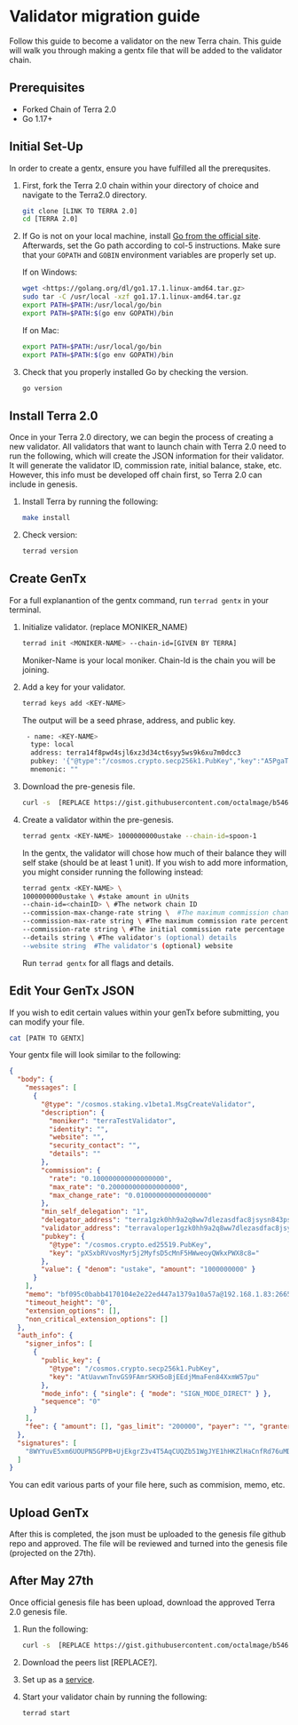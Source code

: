 # Validator migration guide

Follow this guide to become a validator on the new Terra chain. This guide will walk you through making a gentx file that will be added to the validator chain.

## Prerequisites

<!--- leave a blank line between all headings, blocks, and new paragraphs or lines. -->

- Forked Chain of Terra 2.0
- Go 1.17+

## Initial Set-Up

In order to create a gentx, ensure you have fulfilled all the prerequsites.

1. First, fork the Terra 2.0 chain within your directory of choice and navigate to the Terra2.0 directory.

   ```sh
   git clone [LINK TO TERRA 2.0]
   cd [TERRA 2.0]
   ```

<!--- leave a blank line between numbered list items. -->

2. If Go is not on your local machine, install [Go from the official site](https://go.dev/dl/). Afterwards, set the Go path according to col-5 instructions. Make sure that your `GOPATH` and `GOBIN` environment variables are properly set up.

   If on Windows:

   ```sh
   wget <https://golang.org/dl/go1.17.1.linux-amd64.tar.gz>
   sudo tar -C /usr/local -xzf go1.17.1.linux-amd64.tar.gz
   export PATH=$PATH:/usr/local/go/bin
   export PATH=$PATH:$(go env GOPATH)/bin
   ```

   If on Mac:

   ```sh
   export PATH=$PATH:/usr/local/go/bin
   export PATH=$PATH:$(go env GOPATH)/bin
   ```

3. Check that you properly installed Go by checking the version.
   ```sh
   go version
   ```

## Install Terra 2.0

Once in your Terra 2.0 directory, we can begin the process of creating a new validator. All validators that want to launch chain with Terra 2.0 need to run the following, which will create the JSON information for their validator. It will generate the validator ID, commission rate, initial balance, stake, etc. However, this info must be developed off chain first, so Terra 2.0 can include in genesis.

1. Install Terra by running the following:
   ```sh
   make install
   ```
2. Check version:
   ```sh
   terrad version
   ```

## Create GenTx

For a full explanantion of the gentx command, run `terrad gentx` in your terminal.

1. Initialize validator. (replace MONIKER_NAME)

   ```sh
   terrad init <MONIKER-NAME> --chain-id=[GIVEN BY TERRA]
   ```

   Moniker-Name is your local moniker. Chain-Id is the chain you will be joining.

2. Add a key for your validator. <br/>

   ```sh
   terrad keys add <KEY-NAME>
   ```

   The output will be a seed phrase, address, and public key.

   ```sh
    - name: <KEY-NAME>
     type: local
     address: terra14f8pwd4sjl6xz3d34ct6syy5ws9k6xu7m0dcc3
     pubkey: '{"@type":"/cosmos.crypto.secp256k1.PubKey","key":"A5PgaTFB3/NQMeIES3NpAl93U7Gf/U19gZCGQcIyySrs"}'
     mnemonic: ""
   ```

3. Download the pre-genesis file.
   ```sh
   curl -s  [REPLACE https://gist.githubusercontent.com/octalmage/b546eb74a0ae2852a759a0990b8beaad/raw/ee9817f9b7fcf0205fc0b3dc62220f8f78d1595f/pre-genesis.json] [REPLACE >~/.terrad/config/genesis.json]
   ```
4. Create a validator within the pre-genesis.
   ```sh
   terrad gentx <KEY-NAME> 1000000000ustake --chain-id=spoon-1
   ```
   In the gentx, the validator will chose how much of their balance they will self stake (should be at least 1 unit). If you wish to add more information, you might consider running the following instead:
   ```sh
   terrad gentx <KEY-NAME> \
   1000000000ustake \ #stake amount in uUnits
   --chain-id=<chainID> \ #The network chain ID
   --commission-max-change-rate string \  #The maximum commission change rate percentage (per day)
   --commission-max-rate string \ #The maximum commission rate percentage
   --commission-rate string \ #The initial commission rate percentage
   --details string \ #The validator's (optional) details
   --website string  #The validator's (optional) website
   ```
   Run `terrad gentx` for all flags and details.

## Edit Your GenTx JSON

If you wish to edit certain values within your genTx before submitting, you can modify your file.

```sh
cat [PATH TO GENTX]
```

Your gentx file will look similar to the following:

```json
{
  "body": {
    "messages": [
      {
        "@type": "/cosmos.staking.v1beta1.MsgCreateValidator",
        "description": {
          "moniker": "terraTestValidator",
          "identity": "",
          "website": "",
          "security_contact": "",
          "details": ""
        },
        "commission": {
          "rate": "0.100000000000000000",
          "max_rate": "0.200000000000000000",
          "max_change_rate": "0.010000000000000000"
        },
        "min_self_delegation": "1",
        "delegator_address": "terra1gzk0hh9a2q8ww7dlezasdfac8jsysn843pslc0",
        "validator_address": "terravaloper1gzk0hh9a2q8ww7dlezasdfac8jsysn84ya9rk4",
        "pubkey": {
          "@type": "/cosmos.crypto.ed25519.PubKey",
          "key": "pXSxbRVvosMyr5j2MyfsD5cMnF5HWweoyQWkxPWX8c8="
        },
        "value": { "denom": "ustake", "amount": "1000000000" }
      }
    ],
    "memo": "bf095c0babb4170104e2e22ed447a1379a10a57a@192.168.1.83:26656",
    "timeout_height": "0",
    "extension_options": [],
    "non_critical_extension_options": []
  },
  "auth_info": {
    "signer_infos": [
      {
        "public_key": {
          "@type": "/cosmos.crypto.secp256k1.PubKey",
          "key": "AtUavwnTnvGS9FAmrSKH5oBjEEdjMmaFen84XxmW57pu"
        },
        "mode_info": { "single": { "mode": "SIGN_MODE_DIRECT" } },
        "sequence": "0"
      }
    ],
    "fee": { "amount": [], "gas_limit": "200000", "payer": "", "granter": "" }
  },
  "signatures": [
    "8WYYuvE5xm6UOUPN5GPPB+UjEkgrZ3v4T5AqCUQZb51WgJYE1hHKZlHaCnfRd76uMDRsyA5g7in/RcVkITz9jg=="
  ]
}
```

You can edit various parts of your file here, such as commision, memo, etc.

## Upload GenTx

After this is completed, the json must be uploaded to the genesis file github repo and approved. The file will be reviewed and turned into the genesis file (projected on the 27th).

## After May 27th

Once official genesis file has been upload, download the approved Terra 2.0 genesis file.

1. Run the following:
   ```sh
   curl -s  [REPLACE https://gist.githubusercontent.com/octalmage/b546eb74a0ae2852a759a0990b8beaad/raw/6f2a2d2f27a957ef4b018a0f82f812f0be37bfcc/genesis.json >~/.terrad/config/genesis.json]
   ```
2. Download the peers list [REPLACE?].

3. Set up as a [service](https://docs.terra.money/docs/full-node/run-a-full-terra-node/set-up-production.html).

4. Start your validator chain by running the following:
   ```sh
   terrad start
   ```
